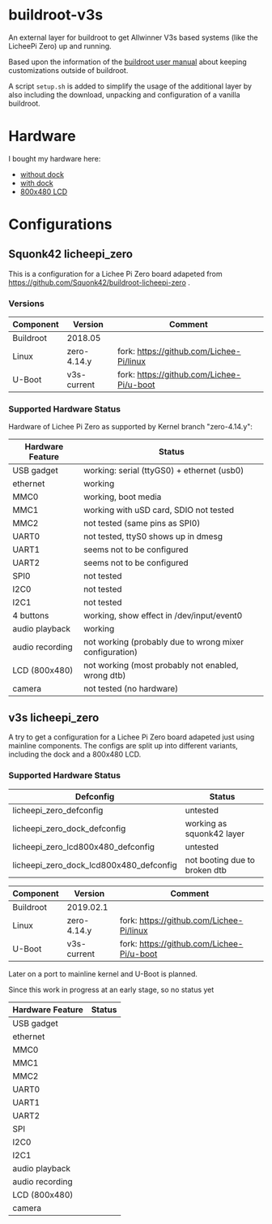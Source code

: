 # buildroot-v3s #

An external layer for buildroot to get Allwinner V3s based systems (like the
LicheePi Zero) up and running.

Based upon the information of the
[buildroot user manual](https://buildroot.org/downloads/manual/manual.html)
about keeping customizations outside of buildroot.

A script `setup.sh` is added to simplify the usage of the additional layer
by also including the download, unpacking and configuration of a vanilla
buildroot.

# Hardware #

I bought my hardware here:
* [without dock](https://www.banggood.com/Lichee-Pi-Zero-1_2GHz-Cortex-A7-512Mbit-DDR-Core-Board-Development-Board-Mini-PC-p-1351124.html)
* [with dock](https://www.banggood.com/LicheePi-Zero-1GHz-Cortex-A7-512Mbit-DDR-Development-Board-Mini-PC-p-1337966.html)
* [800x480 LCD](https://www.banggood.com/Lichee-Pi-5-inch-LCD-Display-RTP-800480-Resolution-With-4-wire-Resistive-Touch-Screen-p-1340806.html)

# Configurations #

## Squonk42 licheepi_zero ##

This is a configuration for a Lichee Pi Zero board adapeted from
https://github.com/Squonk42/buildroot-licheepi-zero .

### Versions ###

| Component | Version     | Comment                                          |
| --------- | ----------- | ------------------------------------------------ |
| Buildroot | 2018.05     |                                                  |
| Linux     | zero-4.14.y | fork: https://github.com/Lichee-Pi/linux         |
| U-Boot    | v3s-current | fork: https://github.com/Lichee-Pi/u-boot        |

### Supported Hardware Status ###

Hardware of Lichee Pi Zero as supported by Kernel branch "zero-4.14.y":

| Hardware Feature | Status                                                  |
| -----------------| ------------------------------------------------------- |
| USB gadget       | working: serial (ttyGS0) + ethernet (usb0)              |
| ethernet         | working                                                 |
| MMC0             | working, boot media                                     |
| MMC1             | working with uSD card, SDIO not tested                  |
| MMC2             | not tested (same pins as SPI0)                          |
| UART0            | not tested, ttyS0 shows up in dmesg                     |
| UART1            | seems not to be configured                              |
| UART2            | seems not to be configured                              |
| SPI0             | not tested                                              |
| I2C0             | not tested                                              |
| I2C1             | not tested                                              |
| 4 buttons        | working, show effect in /dev/input/event0               |
| audio playback   | working                                                 |
| audio recording  | not working (probably due to wrong mixer configuration) |
| LCD (800x480)    | not working (most probably not enabled, wrong dtb)      |
| camera           | not tested (no hardware)                                |

## v3s licheepi_zero ##

A try to get a configuration for a Lichee Pi Zero board adapeted just using
mainline components. The configs are split up into different variants,
including the dock and a 800x480 LCD.

### Supported Hardware Status ###

| Defconfig                               | Status                           |
| --------------------------------------- | -------------------------------- |
| licheepi_zero_defconfig                 | untested                         |
| licheepi_zero_dock_defconfig            | working as squonk42 layer        |
| licheepi_zero_lcd800x480_defconfig      | untested                         |
| licheepi_zero_dock_lcd800x480_defconfig | not booting due to broken dtb    |

| Component | Version     | Comment                                          |
| --------- | ----------- | ------------------------------------------------ |
| Buildroot | 2019.02.1   |                                                  |
| Linux     | zero-4.14.y | fork: https://github.com/Lichee-Pi/linux         |
| U-Boot    | v3s-current | fork: https://github.com/Lichee-Pi/u-boot        |

Later on a port to mainline kernel and U-Boot is planned.

Since this work in progress at an early stage, so no status yet

| Hardware Feature | Status                                                  |
| -----------------| ------------------------------------------------------- |
| USB gadget       |                                                         |
| ethernet         |                                                         |
| MMC0             |                                                         |
| MMC1             |                                                         |
| MMC2             |                                                         |
| UART0            |                                                         |
| UART1            |                                                         |
| UART2            |                                                         |
| SPI              |                                                         |
| I2C0             |                                                         |
| I2C1             |                                                         |
| audio playback   |                                                         |
| audio recording  |                                                         |
| LCD (800x480)    |                                                         |
| camera           |                                                         |

